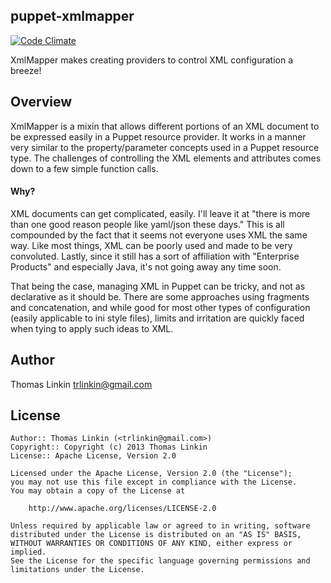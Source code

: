 puppet-xmlmapper
----------------
[![Code Climate](https://codeclimate.com/github/trlinkin/puppet-xmlmapper.png)](https://codeclimate.com/github/trlinkin/puppet-xmlmapper)

XmlMapper makes creating providers to control XML configuration a breeze!

## Overview

XmlMapper is a mixin that allows different portions of an XML document to be expressed easily in a Puppet resource 
provider. It works in a manner very similar to the property/parameter concepts used in a Puppet resource type. The challenges
of controlling the XML elements and attributes comes down to a few simple function calls.

#### Why?
XML documents can get complicated, easily. I'll leave it at "there is more than one good reason people like yaml/json these
days." This is all compounded by the fact that it seems not everyone uses XML the same way. Like most things, XML can be poorly
used and made to be very convoluted. Lastly, since it still has a sort of affiliation with "Enterprise Products" and
especially Java, it's not going away any time soon.

That being the case, managing XML in Puppet can be tricky, and not as declarative as it should be. There are some
approaches using fragments and concatenation, and while good for most other types of configuration (easily applicable to ini
style files), limits and irritation are quickly faced when tying to apply such ideas to XML.


Author
------

Thomas Linkin <trlinkin@gmail.com>

License
-------

    Author:: Thomas Linkin (<trlinkin@gmail.com>)
    Copyright:: Copyright (c) 2013 Thomas Linkin
    License:: Apache License, Version 2.0

    Licensed under the Apache License, Version 2.0 (the "License");
    you may not use this file except in compliance with the License.
    You may obtain a copy of the License at

        http://www.apache.org/licenses/LICENSE-2.0

    Unless required by applicable law or agreed to in writing, software
    distributed under the License is distributed on an "AS IS" BASIS,
    WITHOUT WARRANTIES OR CONDITIONS OF ANY KIND, either express or implied.
    See the License for the specific language governing permissions and
    limitations under the License.
